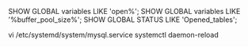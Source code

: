 SHOW GLOBAL variables LIKE 'open%';
SHOW GLOBAL variables LIKE '%buffer_pool_size%';
SHOW GLOBAL STATUS LIKE 'Opened_tables';

vi /etc/systemd/system/mysql.service
systemctl daemon-reload

